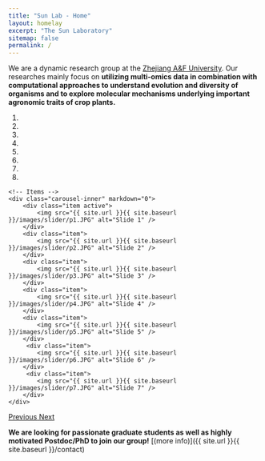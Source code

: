 ```yaml
---
title: "Sun Lab - Home"
layout: homelay
excerpt: "The Sun Laboratory"
sitemap: false
permalink: /
---
```


We are a dynamic research group at the [Zhejiang A&F University](https://www.zafu.edu.cn/). Our researches mainly focus on **utilizing multi-omics data in combination with computational approaches to understand evolution and diversity of organisms and to explore molecular mechanisms underlying important agronomic traits of crop plants.**


<div markdown="0" id="carousel" class="carousel slide" data-ride="carousel" data-interval="4000" data-pause="hover" >
    <!-- Menu -->
    <ol class="carousel-indicators">
        <li data-target="#carousel" data-slide-to="0" class="active"></li>
        <li data-target="#carousel" data-slide-to="1"></li>
        <li data-target="#carousel" data-slide-to="2"></li>
        <li data-target="#carousel" data-slide-to="3"></li>
        <li data-target="#carousel" data-slide-to="4"></li>
        <li data-target="#carousel" data-slide-to="5"></li>
        <li data-target="#carousel" data-slide-to="6"></li>
        <li data-target="#carousel" data-slide-to="7"></li>
    </ol>

    <!-- Items -->
    <div class="carousel-inner" markdown="0">
        <div class="item active">
            <img src="{{ site.url }}{{ site.baseurl }}/images/slider/p1.JPG" alt="Slide 1" />
        </div>
        <div class="item">
            <img src="{{ site.url }}{{ site.baseurl }}/images/slider/p2.JPG" alt="Slide 2" />
        </div>
        <div class="item">
            <img src="{{ site.url }}{{ site.baseurl }}/images/slider/p3.JPG" alt="Slide 3" />
        </div>
        <div class="item">
            <img src="{{ site.url }}{{ site.baseurl }}/images/slider/p4.JPG" alt="Slide 4" />
        </div>
        <div class="item">
            <img src="{{ site.url }}{{ site.baseurl }}/images/slider/p5.JPG" alt="Slide 5" />
        </div>       
         <div class="item">
            <img src="{{ site.url }}{{ site.baseurl }}/images/slider/p6.JPG" alt="Slide 6" />
        </div>
         <div class="item">
            <img src="{{ site.url }}{{ site.baseurl }}/images/slider/p7.JPG" alt="Slide 7" />
        </div>
    </div>
  <a class="left carousel-control" href="#carousel" role="button" data-slide="prev">
    <span class="glyphicon glyphicon-chevron-left" aria-hidden="true"></span>
    <span class="sr-only">Previous</span>
  </a>
  <a class="right carousel-control" href="#carousel" role="button" data-slide="next">
    <span class="glyphicon glyphicon-chevron-right" aria-hidden="true"></span>
    <span class="sr-only">Next</span>
  </a>
</div>



 **We are looking for passionate graduate students as well as highly motivated Postdoc/PhD to join our group!** [(more info)]({{ site.url }}{{ site.baseurl }}/contact)

<br>
<br>
